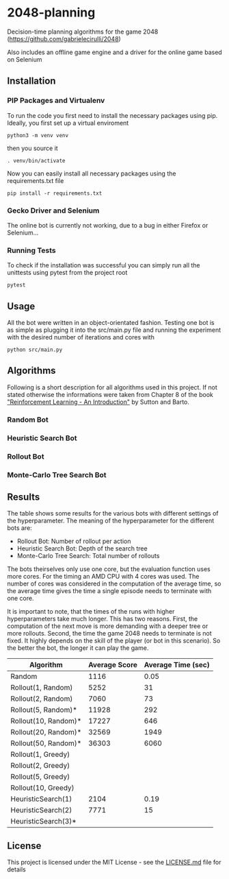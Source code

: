 # 2048-planning
Decision-time planning algorithms for the game 2048 (https://github.com/gabrielecirulli/2048)


Also includes an offline game engine and a driver for the online game based on Selenium

## Installation
### PIP Packages and Virtualenv
To run the code you first need to install the necessary packages using pip. Ideally, you first set up a virtual enviroment
```
python3 -m venv venv
```
then you source it
```
. venv/bin/activate
```
Now you can easily install all necessary packages using the requirements.txt file
```
pip install -r requirements.txt
```
### Gecko Driver and Selenium
The online bot is currently not working, due to a bug in either Firefox or Selenium... 

### Running Tests
To check if the installation was successful you can simply run all the unittests using pytest from the project root
```
pytest
```

## Usage
All the bot were written in an object-orientated fashion. Testing one bot is as simple as plugging it into the src/main.py file and running the experiment with the desired number of iterations and cores with

```
python src/main.py
```

## Algorithms
Following is a short description for all algorithms used in this project. If not stated otherwise the informations were taken from Chapter 8 of the book ["Reinforcement Learning - An Introduction"](https://drive.google.com/file/d/1opPSz5AZ_kVa1uWOdOiveNiBFiEOHjkG/view) by Sutton and Barto.

### Random Bot

### Heuristic Search Bot

### Rollout Bot

### Monte-Carlo Tree Search Bot

## Results
The table shows some results for the various bots with different settings of the hyperparameter. The meaning of the hyperparameter for the different bots are:
- Rollout Bot: Number of rollout per action
- Heuristic Search Bot: Depth of the search tree
- Monte-Carlo Tree Search: Total number of rollouts

The bots theirselves only use one core, but the evaluation function uses more cores. For the timing an AMD CPU with 4 cores was used. The number of cores was considered in the computation of the average time, so the average time gives the time a single episode needs to terminate with one core.

It is important to note, that the times of the runs with higher hyperparameters take much longer. This has two reasons. First, the computation of the next move is more demanding with a deeper tree or more rollouts. Second, the time the game 2048 needs to terminate is not fixed. It highly depends on the skill of the player (or bot in this scenario). So the better the bot, the longer it can play the game.

Algorithm | Average Score | Average Time (sec)
------------ | ------------- | -------------
Random | 1116 | 0.05
Rollout(1, Random) | 5252 | 31
Rollout(2, Random) | 7060 | 73
Rollout(5, Random)* | 11928 | 292
Rollout(10, Random)* | 17227 | 646
Rollout(20, Random)* | 32569 | 1949
Rollout(50, Random)* | 36303 | 6060
Rollout(1, Greedy) ||
Rollout(2, Greedy) ||
Rollout(5, Greedy) ||
Rollout(10, Greedy) ||
HeuristicSearch(1) | 2104 | 0.19
HeuristicSearch(2) | 7771 | 15
HeuristicSearch(3)* | |

## License
This project is licensed under the MIT License - see the [LICENSE.md](LICENSE.md) file for details
